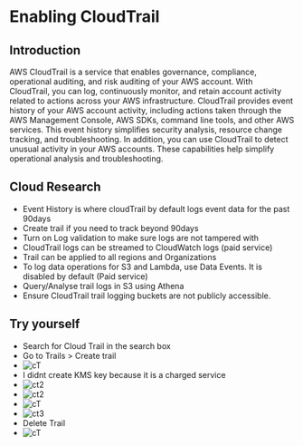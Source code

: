 

# Enabling CloudTrail 

## Introduction
AWS CloudTrail is a service that enables governance, compliance, operational auditing, and risk auditing of your AWS account. With CloudTrail, you can log, continuously monitor, and retain account activity related to actions across your AWS infrastructure. CloudTrail provides event history of your AWS account activity, including actions taken through the AWS Management Console, AWS SDKs, command line tools, and other AWS services. This event history simplifies security analysis, resource change tracking, and troubleshooting. In addition, you can use CloudTrail to detect unusual activity in your AWS accounts. These capabilities help simplify operational analysis and troubleshooting.


## Cloud Research
* Event History is where cloudTrail by default logs event data for the past 90days
* Create trail if you need to track beyond 90days
* Turn on Log validation to make sure logs are not tampered with
* CloudTrail logs can be streamed to CloudWatch logs (paid service)
* Trail can be applied to all regions and Organizations
* To log data operations for S3 and Lambda, use Data Events. It is disabled by default (Paid service)
* Query/Analyse trail logs in S3 using Athena
* Ensure CloudTrail trail logging buckets are not publicly accessible.


## Try yourself

* Search for Cloud Trail in the search box
* Go to Trails > Create trail
* ![cT](https://user-images.githubusercontent.com/22412589/110852757-aa692200-82aa-11eb-9ef2-6777b6d20554.PNG)
* I didnt create KMS key because it is a charged service
* ![ct2](https://user-images.githubusercontent.com/22412589/110852758-ab01b880-82aa-11eb-9fd9-8d735864da46.PNG)
* ![ct2](https://user-images.githubusercontent.com/22412589/110856380-7b08e400-82af-11eb-9422-14bdbde42e09.PNG)
* ![cT](https://user-images.githubusercontent.com/22412589/110856385-7ba17a80-82af-11eb-8477-771d43c72015.PNG)
* ![ct3](https://user-images.githubusercontent.com/22412589/110856383-7ba17a80-82af-11eb-8366-9d8765a4e0ae.PNG)
* Delete Trail
* ![cT](https://user-images.githubusercontent.com/22412589/110857993-747b6c00-82b1-11eb-8743-59d6a32e0981.PNG)







